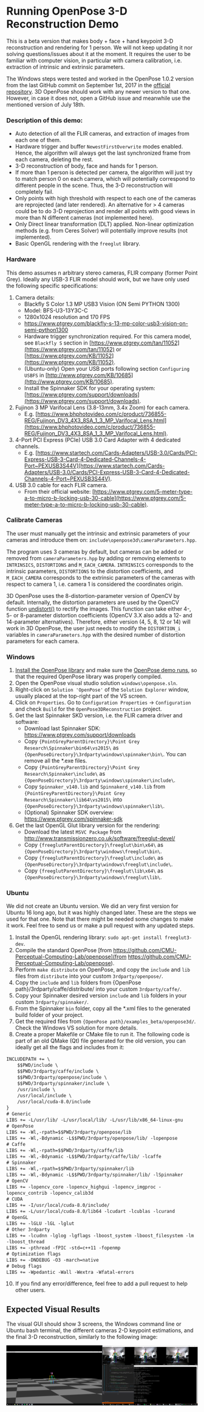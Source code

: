﻿Running OpenPose 3-D Reconstruction Demo
====================================

This is a beta version that makes body + face + hand keypoint 3-D reconstruction and rendering for 1 person. We will not keep updating it nor solving questions/issues about it at the moment. It requires the user to be familiar with computer vision, in particular with camera calibration, i.e. extraction of intrinsic and extrinsic parameters.

The Windows steps were tested and worked in the OpenPose 1.0.2 version from the last GitHub commit on September 1st, 2017 in the [official repository](https://github.com/CMU-Perceptual-Computing-Lab/openpose). 3D OpenPose should work with any newer version to that one. However, in case it does not, open a GitHub issue and meanwhile use the mentioned version of July 18th.



### Description of this demo:
- Auto detection of all the FLIR cameras, and extraction of images from each one of them.
- Hardware trigger and buffer `NewestFirstOverwrite` modes enabled. Hence, the algorithm will always get the last synchronized frame from each camera, deleting the rest.
- 3-D reconstruction of body, face and hands for 1 person.
- If more than 1 person is detected per camera, the algorithm will just try to match person 0 on each camera, which will potentially correspond to different people in the scene. Thus, the 3-D reconstruction will completely fail.
- Only points with high threshold with respect to each one of the cameras are reprojected (and later rendered). An alternative for > 4 cameras could be to do 3-D reprojection and render all points with good views in more than N different cameras (not implemented here).
- Only Direct linear transformation (DLT) applied. Non-linear optimization methods (e.g. from Ceres Solver) will potentially improve results (not implemented).
- Basic OpenGL rendering with the `freeglut` library.



### Hardware
This demo assumes n arbitrary stereo cameras, FLIR company (former Point Grey). Ideally any USB-3 FLIR model should work, but we have only used the following specific specifications:

1. Camera details:
    - Blackfly S Color 1.3 MP USB3 Vision (ON Semi PYTHON 1300)
    - Model: BFS-U3-13Y3C-C
    - 1280x1024 resolution and 170 FPS
    - https://www.ptgrey.com/blackfly-s-13-mp-color-usb3-vision-on-semi-python1300
    - Hardware trigger synchronization required. For this camera model, see `Blackfly S` section in [https://www.ptgrey.com/tan/11052](https://www.ptgrey.com/tan/11052) or [https://www.ptgrey.com/KB/11052](https://www.ptgrey.com/KB/11052).
    - (Ubuntu-only) Open your USB ports following section `Configuring USBFS` in [http://www.ptgrey.com/KB/10685](http://www.ptgrey.com/KB/10685).
    - Install the Spinnaker SDK for your operating system: [https://www.ptgrey.com/support/downloads](https://www.ptgrey.com/support/downloads).
2. Fujinon 3 MP Varifocal Lens (3.8-13mm, 3.4x Zoom) for each camera.
    - E.g. [https://www.bhphotovideo.com/c/product/736855-REG/Fujinon_DV3_4X3_8SA_1_3_MP_Varifocal_Lens.html](https://www.bhphotovideo.com/c/product/736855-REG/Fujinon_DV3_4X3_8SA_1_3_MP_Varifocal_Lens.html).
3. 4-Port PCI Express (PCIe) USB 3.0 Card Adapter with 4 dedicated channels.
    - E.g. [https://www.startech.com/Cards-Adapters/USB-3.0/Cards/PCI-Express-USB-3-Card-4-Dedicated-Channels-4-Port~PEXUSB3S44V](https://www.startech.com/Cards-Adapters/USB-3.0/Cards/PCI-Express-USB-3-Card-4-Dedicated-Channels-4-Port~PEXUSB3S44V).
4. USB 3.0 cable for each FLIR camera.
    - From their official website: [https://www.ptgrey.com/5-meter-type-a-to-micro-b-locking-usb-30-cable](https://www.ptgrey.com/5-meter-type-a-to-micro-b-locking-usb-30-cable).



### Calibrate Cameras
The user must manually get the intrinsic and extrinsic parameters of your cameras and introduce them on: `include\openpose3d\cameraParameters.hpp`.

The program uses 3 cameras by default, but cameras can be added or removed from `cameraParameters.hpp` by adding or removing elements to `INTRINSICS`, `DISTORTIONS` and `M_EACH_CAMERA`. `INTRINSICS` corresponds to the intrinsic parameters, `DISTORTIONS` to the distortion coefficients, and `M_EACH_CAMERA` corresponds to the extrinsic parameters of the cameras with respect to camera 1, i.e. camera 1 is considered the coordinates origin.

3D OpenPose uses the 8-distortion-parameter version of OpenCV by default. Internally, the distortion parameters are used by the OpenCV function [undistort()](http://docs.opencv.org/3.2.0/da/d54/group__imgproc__transform.html#ga69f2545a8b62a6b0fc2ee060dc30559d) to rectify the images. This function can take either 4-, 5- or 8-parameter distortion coefficients (OpenCV 3.X also adds a 12- and 14-parameter alternatives). Therefore, either version (4, 5, 8, 12 or 14) will work in 3D OpenPose, the user just needs to modify the `DISTORTION_i` variables in `cameraParameters.hpp` with the desired number of distortion parameters for each camera.



### Windows
1. [Install the OpenPose library](installation.md#installation---library) and make sure the [OpenPose demo runs](quick_start.md#quick-start), so that the required OpenPose library was properly compiled.
2. Open the OpenPose visual studio solution `windows\openpose.sln`.
3. Right-click on `Solution 'OpenPose'` of the `Solution Explorer` window, usually placed at the top-right part of the VS screen.
4. Click on `Properties`. Go to `Configuration Properties` -> `Configuration` and check `Build` for the `OpenPose3DReconstruction` project.
5. Get the last Spinnaker SKD version, i.e. the FLIR camera driver and software:
    - Download last Spinnaker SDK: https://www.ptgrey.com/support/downloads
    - Copy `{PointGreyParentDirectory}\Point Grey Research\Spinnaker\bin64\vs2015\` as `{OpenPoseDirectory}\3rdparty\windows\spinnaker\bin\`. You can remove all the *.exe files.
    - Copy `{PointGreyParentDirectory}\Point Grey Research\Spinnaker\include\` as `{OpenPoseDirectory}\3rdparty\windows\spinnaker\include\`.
    - Copy `Spinnaker_v140.lib` and `Spinnakerd_v140.lib` from `{PointGreyParentDirectory}\Point Grey Research\Spinnaker\lib64\vs2015\` into `{OpenPoseDirectory}\3rdparty\windows\spinnaker\lib\`.
    - (Optional) Spinnaker SDK overview: https://www.ptgrey.com/spinnaker-sdk
6. Get the last OpenGL Glut library version for the rendering:
    - Download the latest `MSVC Package` from http://www.transmissionzero.co.uk/software/freeglut-devel/
    - Copy `{freeglutParentDirectory}\freeglut\bin\x64\` as `{OpenPoseDirectory}\3rdparty\windows\freeglut\bin\`.
    - Copy `{freeglutParentDirectory}\freeglut\include\` as `{OpenPoseDirectory}\3rdparty\windows\freeglut\include\`.
    - Copy `{freeglutParentDirectory}\freeglut\lib\x64\` as `{OpenPoseDirectory}\3rdparty\windows\freeglut\lib\`.



### Ubuntu
We did not create an Ubuntu version. We did an very first version for Ubuntu 16 long ago, but it was highly changed later. These are the steps we used for that one. Note that there might be needed some changes to make it work. Feel free to send us or make a pull request with any updated steps.

1. Install the OpenGL rendering library: `sudo apt-get install freeglut3-dev`.
2. Compile the standard OpenPose [from https://github.com/CMU-Perceptual-Computing-Lab/openpose](from https://github.com/CMU-Perceptual-Computing-Lab/openpose).
3. Perform `make distribute` on OpenPose, and copy the `include` and `lib` files from `distribute` into your custom `3rdparty/openpose/`.
4. Copy the `include` and `lib` folders from {OpenPose path}/3rdparty/caffe/distribute/ into your custom `3rdparty/caffe/`.
5. Copy your Spinnaker desired version `include` and `lib` folders in your custom `3rdparty/spinnaker/`.
7. From the Spinnaker `bin` folder, copy all the *.xml files to the generated build folder of your project.
8. Get the required files from `{OpenPose path}/examples_beta/openpose3d/`. Check the Windows VS solution for more details.
9. Create a proper Makefile or CMake file to run it. The following code is part of an old QMake (Qt) file generated for the old version, you can ideally get all the flags and includes from it:
```
INCLUDEPATH += \
    $$PWD/include \
    $$PWD/3rdparty/caffe/include \
    $$PWD/3rdparty/openpose/include \
    $$PWD/3rdparty/spinnaker/include \
    /usr/include \
    /usr/local/include \
    /usr/local/cuda-8.0/include
}
# Generic
LIBS += -L/usr/lib/ -L/usr/local/lib/ -L/usr/lib/x86_64-linux-gnu
# OpenPose
LIBS += -Wl,-rpath=$$PWD/3rdparty/openpose/lib
LIBS += -Wl,-Bdynamic -L$$PWD/3rdparty/openpose/lib/ -lopenpose
# Caffe
LIBS += -Wl,-rpath=$$PWD/3rdparty/caffe/lib
LIBS += -Wl,-Bdynamic -L$$PWD/3rdparty/caffe/lib/ -lcaffe
# Spinnaker
LIBS += -Wl,-rpath=$$PWD/3rdparty/spinnaker/lib
LIBS += -Wl,-Bdynamic -L$$PWD/3rdparty/spinnaker/lib/ -lSpinnaker
# OpenCV
LIBS += -lopencv_core -lopencv_highgui -lopencv_imgproc -lopencv_contrib -lopencv_calib3d
# CUDA
LIBS += -I/usr/local/cuda-8.0/include/
LIBS += -L/usr/local/cuda-8.0/lib64 -lcudart -lcublas -lcurand
# OpenGL
LIBS += -lGLU -lGL -lglut
# Other 3rdparty
LIBS += -lcudnn -lglog -lgflags -lboost_system -lboost_filesystem -lm -lboost_thread
LIBS += -pthread -fPIC -std=c++11 -fopenmp
# Optimization flags
LIBS += -DNDEBUG -O3 -march=native
# Debug flags
LIBS += -Wpedantic -Wall -Wextra -Wfatal-errors
```
10. If you find any error/difference, feel free to add a pull request to help other users.



## Expected Visual Results
The visual GUI should show 3 screens, the Windows command line or Ubuntu bash terminal, the different cameras 2-D keypoint estimations, and the final 3-D reconstruction, similarly to the following image:
<p align="center">
    <img src="media/openpose3d.png">
</p>
